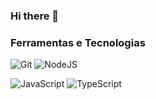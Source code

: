 ### Hi there 👋

### Ferramentas e Tecnologias

![Git](https://img.shields.io/badge/git-%23F05033.svg?logo=git&logoColor=white)
![NodeJS](https://img.shields.io/badge/node.js-6DA55F?logo=node.js&logoColor=white)

![JavaScript](https://img.shields.io/badge/javascript-%23323330.svg?logo=javascript&logoColor=%23F7DF1E)
![TypeScript](https://img.shields.io/badge/typescript-%23007ACC.svg?logo=typescript&logoColor=white)

